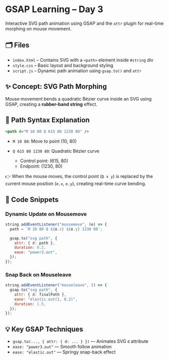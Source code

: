 # GSAP Learning – Day 3

Interactive SVG path animation using GSAP and the `attr` plugin 
for real-time morphing on mouse movement.

## 🗂️ Files

- `index.html` – Contains SVG with a `<path>` element inside `#string` div
- `style.css` – Basic layout and background styling
- `script.js` – Dynamic path animation using `gsap.to()` and `attr`

## ✨ Concept: SVG Path Morphing

Mouse movement bends a quadratic Bézier curve inside an SVG using GSAP, creating a **rubber-band string** effect.

## 🧩 Path Syntax Explanation

```svg
<path d="M 10 80 Q 615 80 1230 80" />
```

* `M 10 80`: Move to point (10, 80)
* `Q 615 80 1230 80`: Quadratic Bézier curve

  * Control point: (615, 80)
  * Endpoint: (1230, 80)

👉 When the mouse moves, the control point (`Q x y`) is replaced by the current mouse position (`e.x`, `e.y`), creating real-time curve bending.

## 📜 Code Snippets

### Dynamic Update on Mousemove

```js
string.addEventListener("mousemove", (e) => {
  path = `M 10 80 Q ${e.x} ${e.y} 1230 80`;

  gsap.to("svg path", {
    attr: { d: path },
    duration: 0.2,
    ease: "power3.out",
  });
});
```

### Snap Back on Mouseleave

```js
string.addEventListener("mouseleave", () => {
  gsap.to("svg path", {
    attr: { d: finalPath },
    ease: "elastic.out(1, 0.2)",
    duration: 1.5,
  });
});
```

## 💡 Key GSAP Techniques

* `gsap.to(..., { attr: { d: ... } })` — Animates SVG `d` attribute
* `ease: "power3.out"` — Smooth follow animation
* `ease: "elastic.out"` — Springy snap-back effect
